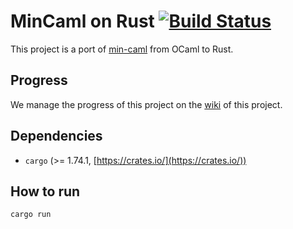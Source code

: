 # MinCaml on Rust [![Build Status](https://github.com/koba-e964/min-caml-rust/actions/workflows/rust.yml/badge.svg?branch=master)](https://github.com/koba-e964/min-caml-rust/actions?query=branch%3Amaster)
This project is a port of [min-caml](https://github.com/esumii/min-caml) from OCaml to Rust.


## Progress

We manage the progress of this project on the [wiki](https://github.com/koba-e964/min-caml-rust/wiki) of this project.

## Dependencies
* `cargo` (>= 1.74.1, [https://crates.io/](https://crates.io/))

## How to run
```
cargo run
```
